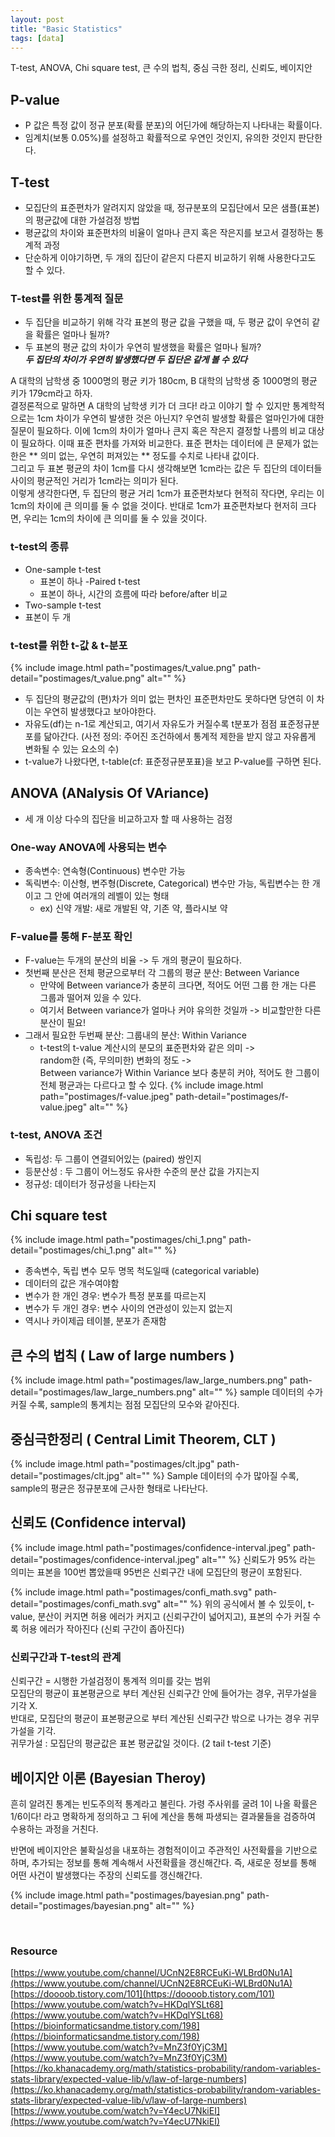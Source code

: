 ```yaml
---
layout: post
title: "Basic Statistics"
tags: [data]
---
```

T-test, ANOVA,  Chi square test, 큰 수의 법칙, 중심 극한 정리, 신뢰도, 베이지안

## P-value
- P 값은 특정 값이 정규 분포(확률 분포)의 어딘가에 해당하는지 나타내는 확률이다.
- 임계치(보통 0.05%)를 설정하고 확률적으로 우연인 것인지, 유의한 것인지 판단한다. 


## T-test
- 모집단의 표준편차가 알려지지 않았을 때, 정규분포의 모집단에서 모은 샘플(표본)의 평균값에 대한 가설검정 방법
- 평균값의 차이와 표준편차의 비율이 얼마나 큰지 혹은 작은지를 보고서 결정하는 통계적 과정
- 단순하게 이야기하면, 두 개의 집단이 같은지 다른지 비교하기 위해 사용한다고도 할 수 있다.

### T-test를 위한 통계적 질문
- 두 집단을 비교하기 위해 각각 표본의 평균 값을 구했을 때, 두 평균 값이 우연히 같을 확률은 얼마나 될까?
- 두 표본의 평균 값의 차이가 우연히 발생했을 확률은 얼마나 될까?<br>
***두 집단의 차이가 우연히 발생했다면 두 집단은 같게 볼 수 있다***

A 대학의 남학생 중 1000명의 평균 키가 180cm, B 대학의 남학생 중 1000명의 평균 키가 179cm라고 하자.<br> 
결정론적으로 말하면 A 대학의 남학생 키가 더 크다! 라고 이야기 할 수 있지만 통계학적으로는 1cm 차이가 우연히 발생한 것은 아닌지? 우연히 발생할 확률은 얼마인가에 대한 질문이 필요하다.
이에 1cm의 차이가 얼마나 큰지 혹은 작은지 결정할 나름의 비교 대상이 필요하다. 이때 표준 편차를 가져와 비교한다. 표준 편차는 데이터에 큰 문제가 없는 한은 ** 의미 없는, 우연히 퍼져있는 ** 정도를 수치로 나타내 값이다.<br>
그리고 두 표본 평균의 차이 1cm를 다시 생각해보면 1cm라는 값은 두 집단의 데이터들 사이의 평균적인 거리가 1cm라는 의미가 된다.<br>
이렇게 생각한다면, 두 집단의 평균 거리 1cm가 표준편차보다 현적히 작다면, 우리는 이 1cm의 차이에 큰 의미를 둘 수 없을 것이다. 반대로 1cm가 표준편차보다 현저히 크다면, 우리는 1cm의 차이에 큰 의미를 둘 수 있을 것이다.

### t-test의 종류
- One-sample t-test
    - 표본이 하나
-Paired t-test
    - 표본이 하나, 시간의 흐름에 따라 before/after 비교
- Two-sample t-test
 - 표본이 두 개
 
### t-test를 위한 t-값 & t-분포
{% include image.html path="postimages/t_value.png" path-detail="postimages/t_value.png" alt="" %}

- 두 집단의 평균값의 (편)차가 의미 없는 편차인 표준편차만도 못하다면 당연히 이 차이는 우연히 발생했다고 보아야한다.
- 자유도(df)는 n-1로 계산되고, 여기서 자유도가 커질수록 t분포가 점점 표준정규분포를 닮아간다.
    (사전 정의: 주어진 조건하에서 통계적 제한을 받지 않고 자유롭게 변화될 수 있는 요소의 수)
- t-value가 나왔다면, t-table(cf: 표준정규분포표)을 보고 P-value를 구하면 된다.


## ANOVA (ANalysis Of VAriance)
- 세 개 이상 다수의 집단을 비교하고자 할 때 사용하는 검정

### One-way ANOVA에 사용되는 변수
- 종속변수: 연속형(Continuous) 변수만 가능
- 독릭변수: 이산형, 변주형(Discrete, Categorical) 변수만 가능, 독립변수는 한 개이고 그 안에 여러개의 레벨이 있는 형태
    - ex) 신약 개발: 새로 개발된 약, 기존 약, 플라시보 약 

### F-value를 통해 F-분포 확인
- F-value는 두개의 분산의 비율 -> 두 개의 평균이 필요하다.
- 첫번째 분산은 전체 평균으로부터 각 그룹의 평균 분산: Between Variance
    - 만약에 Between variance가 충분히 크다면, 적어도 어떤 그룹 한 개는 다른 그룹과 떨어져 있을 수 있다.
    - 여기서 Between variance가 얼마나 커야 유의한 것일까 -> 비교할만한 다른 분산이 필요!
- 그래서 필요한 두번째 분산: 그룹내의 분산: Within Variance
    - t-test의 t-value 계산시의 분모의 표준편차와 같은 의미 -> <br>
    random한 (즉, 무의미한) 변화의 정도 -> <br>
    Between variance가 Within Variance 보다 충분히 커야, 적어도 한 그룹이 전체 평균과는 다르다고 할 수 있다.
{% include image.html path="postimages/f-value.jpeg" path-detail="postimages/f-value.jpeg" alt="" %}
        
### t-test, ANOVA 조건
- 독립성: 두 그룹이 연결되어있는 (paired) 쌍인지
- 등분산성 : 두 그룹이 어느정도 유사한 수준의 분산 값을 가지는지
- 정규성: 데이터가 정규성을 나타는지

## Chi square test
{% include image.html path="postimages/chi_1.png" path-detail="postimages/chi_1.png" alt="" %}
- 종속변수, 독립 변수 모두 명목 척도일때 (categorical variable)
- 데이터의 값은 개수여야함
- 변수가 한 개인 경우: 변수가 특정 분포를 따르는지
- 변수가 두 개인 경우: 변수 사이의 연관성이 있는지 없는지
- 역시나 카이제곱 테이블, 분포가 존재함

## 큰 수의 법칙 ( Law of large numbers )
{% include image.html path="postimages/law_large_numbers.png" path-detail="postimages/law_large_numbers.png" alt="" %}
sample 데이터의 수가 커질 수록, sample의 통계치는 점점 모집단의 모수와 같아진다.

## 중심극한정리 ( Central Limit Theorem, CLT )
{% include image.html path="postimages/clt.jpg" path-detail="postimages/clt.jpg" alt="" %}
Sample 데이터의 수가 많아질 수록, sample의 평균은 정규분포에 근사한 형태로 나타난다.


## 신뢰도 (Confidence interval)
{% include image.html path="postimages/confidence-interval.jpeg" path-detail="postimages/confidence-interval.jpeg" alt="" %}
신뢰도가 95% 라는 의미는 표본을 100번 뽑았을때 95번은 신뢰구간 내에 모집단의 평균이 포함된다.<br>

{% include image.html path="postimages/confi_math.svg" path-detail="postimages/confi_math.svg" alt="" %}
위의 공식에서 볼 수 있듯이, t-value, 분산이 커지면 허용 에러가 커지고 (신뢰구간이 넓어지고), 표본의 수가 커질 수록 허용 에러가 작아진다 (신뢰 구간이 좁아진다)
<br>
### 신뢰구간과 T-test의 관계
신뢰구간 = 시행한 가설검정이 통계적 의미를 갖는 범위<br>
모집단의 평균이 표본평균으로 부터 계산된 신뢰구간 안에 들어가는 경우, 귀무가설을 기각 X.<br>
반대로, 모집단의 평균이 표본평균으로 부터 계산된 신뢰구간 밖으로 나가는 경우 귀무가설을 기각.<br>
귀무가설 : 모집단의 평균값은 표본 평균값일 것이다. (2 tail t-test 기준)<br>


## 베이지안 이론 (Bayesian Theroy)
흔히 알려진 통계는 빈도주의적 통계라고 불린다. 가령 주사위를 굴려 1이 나올 확률은 1/6이다! 라고 명확하게 정의하고 그 뒤에 계산을 통해 파생되는 결과물들을 검증하여 수용하는 과정을 거친다.

반면에 베이지안은 불확실성을 내포하는 경험적이이고 주관적인 사전확률을 기반으로하며, 추가되는 정보를 통해 계속해서 사전확률을 갱신해간다. 즉, 새로운 정보를 통해 어떤 사건이 발생했다는 주장의 신뢰도를 갱신해간다.

{% include image.html path="postimages/bayesian.png" path-detail="postimages/bayesian.png" alt="" %}

<br>

### Resource
[https://www.youtube.com/channel/UCnN2E8RCEuKi-WLBrd0Nu1A](https://www.youtube.com/channel/UCnN2E8RCEuKi-WLBrd0Nu1A)
[https://doooob.tistory.com/101](https://doooob.tistory.com/101)<br>
[https://www.youtube.com/watch?v=HKDqlYSLt68](https://www.youtube.com/watch?v=HKDqlYSLt68)
[https://bioinformaticsandme.tistory.com/198](https://bioinformaticsandme.tistory.com/198)<br>
[https://www.youtube.com/watch?v=MnZ3f0YjC3M](https://www.youtube.com/watch?v=MnZ3f0YjC3M)
[https://ko.khanacademy.org/math/statistics-probability/random-variables-stats-library/expected-value-lib/v/law-of-large-numbers](https://ko.khanacademy.org/math/statistics-probability/random-variables-stats-library/expected-value-lib/v/law-of-large-numbers)
[https://www.youtube.com/watch?v=Y4ecU7NkiEI](https://www.youtube.com/watch?v=Y4ecU7NkiEI)
